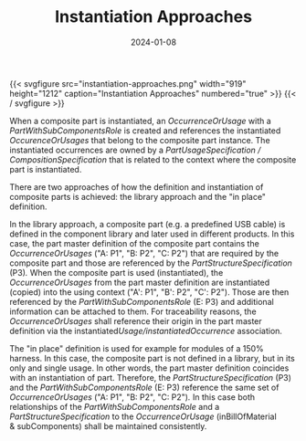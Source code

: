 ﻿---
title: Instantiation Approaches
toc: false
type: specs
layout: diagram
date: "2024-01-08"
draft: false
specification: VEC
version: 2.1.0
documentType: "Recommendation"
elementType: Diagram
classes:
menu:
  VEC-2.1.0:    
    parent: composite-part-descriptions
    identifier: composite-part-descriptions/instantiation-approaches
    weight: 1008003 

# Prev/next pager order (if `docs_section_pager` enabled in `params.toml`)
weight: 1008003
---
{{< svgfigure src="instantiation-approaches.png" width="919" height="1212" caption="Instantiation Approaches" numbered="true" >}}
{{< / svgfigure >}}
<p> When a composite part is instantiated, an <i>OccurrenceOrUsage </i>with a <i>PartWithSubComponentsRole </i>is created and references the instantiated <i>OccurenceOrUsages</i> that belong to the composite part instance. The instantiated occurrences are owned by a <i>PartUsageSpecification / CompositionSpecification </i>that is related to the context where the composite part is instantiated.      </p>      <p> There are two approaches of how the definition and instantiation of composite parts is achieved: the library approach and the &quot;in place&quot; definition.      </p>      <p> In the library approach, a composite part (e.g. a predefined USB&#160;cable) is defined in the component library and later used in different products. In this case, the part master definition of the composite part contains the <i>OccurrenceOrUsages </i>(&quot;A:&#160;P1&quot;, &quot;B: P2&quot;, &quot;C:&#160;P2&quot;) that are required by the composite part and those are referenced by the <i>PartStructureSpecification </i>(P3)<i>.</i> When the composite part is used (instantiated), the <i>OccurrenceOrUsages</i> from the part master definition are instantiated (copied) into the using context (&quot;A':&#160;P1&quot;, &quot;B': P2&quot;, &quot;C':&#160;P2&quot;). Those are then referenced by the <i>PartWithSubComponentsRole </i>(E:&#160;P3) and additional information can be attached to them. For traceability reasons, the <i>OccurrenceOrUsages </i>shall<i> </i>reference their origin in the part master definition via the instantiated<i>Usage/instantiatedOccurrence</i> association.      </p>      <p> The &quot;in place&quot; definition is used for example for modules of a 150% harness. In this case, the composite part is not defined in a library, but in its only and single usage. In other words, the part master definition coincides with an instantiation of part. Therefore, the <i>PartStructureSpecification </i>(P3) and the <i>PartWithSubComponentsRole </i>(E: P3)<i> </i>reference the same set of <i>OccurrenceOrUsages </i>(&quot;A:&#160;P1&quot;, &quot;B: P2&quot;, &quot;C:&#160;P2&quot;)<i>.</i> In this case both<i> </i>relationships of the <i>PartWithSubComponentsRole</i> and a <i>PartStructureSpecification</i> to the <i>OccurrenceOrUsage</i> (inBillOfMaterial &amp;&#160;subComponents) shall be maintained consistently.<i> </i>      </p>